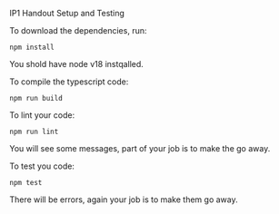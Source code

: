 IP1 Handout Setup and Testing

To download the dependencies, run:

```
npm install
```
You shold have node v18 instqalled.

To compile the typescript code:
```
npm run build
```

To lint your code:
```
npm run lint
```
You will see some messages, part of your job is to make the go away.

To test you code:
```
npm test
```
There will be errors, again your job is to make them go away.




